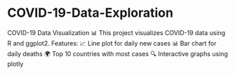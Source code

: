 # COVID-19-Data-Exploration
COVID-19 Data Visualization 📊  This project visualizes COVID-19 data using R and ggplot2.   Features:  📈 Line plot for daily new cases  📊 Bar chart for daily deaths  🌍 Top 10 countries with most cases  🔍 Interactive graphs using plotly
